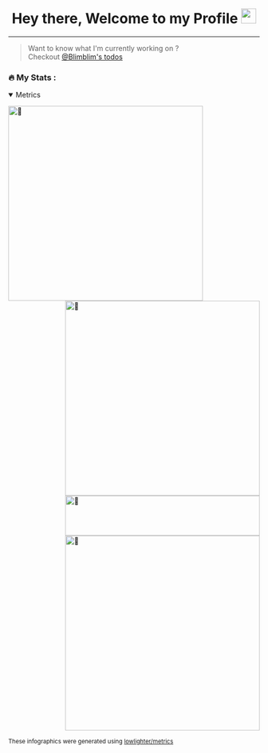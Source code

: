 <div id="header" align="center">
 <h1>
  Hey there, Welcome to my Profile
  <img src="https://media.giphy.com/media/hvRJCLFzcasrR4ia7z/giphy.gif" width="30px"/>
</h1>
</div>

---
> Want to know what I'm currently working on ?\
> Checkout [@Blimblim's todos](https://github.com/users/GeovaneSFT/projects/9)

### :fire: My Stats :


<details open>
<summary>
Metrics
</summary>


[<img align="left" width="390" alt="🦑" src="https://gist.githubusercontent.com/GeovaneSFT/9f2bd38c62f6aaf32025fa93fcce195f/raw/general.svg">](#)
[<img align="right" width="390" alt="🦑" src="https://gist.githubusercontent.com/GeovaneSFT/9f2bd38c62f6aaf32025fa93fcce195f/raw/medias.svg?p">](#)
[<img align="right" width="390" height="80" alt="🦑" src="https://gist.githubusercontent.com/lowlighter/9f2bd38c62f6aaf32025fa93fcce195f/raw/placeholder.svg">](#)

<!-- [<img align="left" width="390" alt="🦑" src="https://gist.githubusercontent.com/GeovaneSFT/9f2bd38c62f6aaf32025fa93fcce195f/raw/sponsors.svg">](https://github.com/sponsors/GeovaneSFT) -->
[<img align="right" width="390" alt="🦑" src="https://gist.githubusercontent.com/GeovaneSFT/9f2bd38c62f6aaf32025fa93fcce195f/raw/achievements.svg">](#)

[<img width="100%" height="1" alt="🦑" src="https://gist.githubusercontent.com/lowlighter/9f2bd38c62f6aaf32025fa93fcce195f/raw/placeholder.svg">](#)



<sub>These infographics were generated using [lowlighter/metrics](https://github.com/lowlighter/metrics)</sub>

</details>
